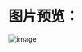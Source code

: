 # 图片预览：

![image](https://picabstract-preview-ftn.weiyun.com/ftn_pic_abs_v3/9d13a224c1537ea8984d0d72aa06785ffc933a67912c57c0a8f674d3054a7963ec81dd8a9116301bc8f03f417701773c?pictype=scale&from=30013&version=3.3.3.3&uin=2287532812&fname=Snipaste_2022-08-01_15-30-06.png&size=750)
